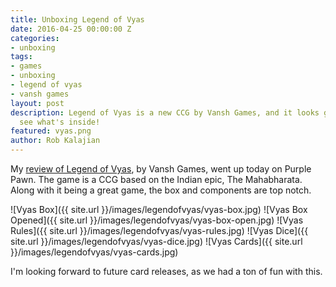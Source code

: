 ```yaml
---
title: Unboxing Legend of Vyas
date: 2016-04-25 00:00:00 Z
categories:
- unboxing
tags:
- games
- unboxing
- legend of vyas
- vansh games
layout: post
description: Legend of Vyas is a new CCG by Vansh Games, and it looks great. Let's
  see what's inside!
featured: vyas.png
author: Rob Kalajian
---
```


My [review of Legend of Vyas](http://www.purplepawn.com/2016/04/second-looklegend-of-vyas/), by Vansh Games, went up today on Purple Pawn.  The game is a CCG based on the Indian epic, The Mahabharata. Along with it being a great game, the box and components are top notch.

![Vyas Box]({{ site.url }}/images/legendofvyas/vyas-box.jpg)
![Vyas Box Opened]({{ site.url }}/images/legendofvyas/vyas-box-open.jpg)
![Vyas Rules]({{ site.url }}/images/legendofvyas/vyas-rules.jpg)
![Vyas Dice]({{ site.url }}/images/legendofvyas/vyas-dice.jpg)
![Vyas Cards]({{ site.url }}/images/legendofvyas/vyas-cards.jpg)

I'm looking forward to future card releases, as we had a ton of fun with this.
